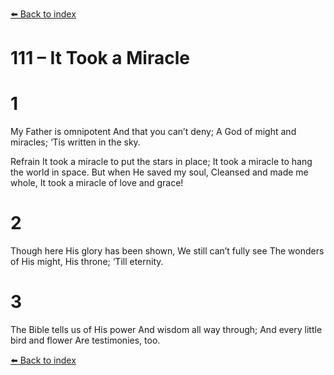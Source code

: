 [⬅️ Back to index](../README.md)

# 111 – It Took a Miracle


# 1
My Father is omnipotent
And that you can’t deny;
A God of might and miracles;
‘Tis written in the sky.

Refrain
It took a miracle to put the stars in place;
It took a miracle to hang the world in space.
But when He saved my soul,
Cleansed and made me whole,
It took a miracle of love and grace!

# 2
Though here His glory has been shown,
We still can’t fully see
The wonders of His might, His throne;
‘Till eternity.

# 3
The Bible tells us of His power
And wisdom all way through;
And every little bird and flower
Are testimonies, too.

[⬅️ Back to index](../README.md)
